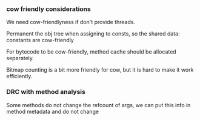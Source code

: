 ### cow friendly considerations

We need cow-friendlyness if don't provide threads.

Permanent the obj tree when assigning to consts, so the shared data: constants are cow-friendly

For bytecode to be cow-friendly, method cache should be allocated separately.

Bitmap counting is a bit more friendly for cow, but it is hard to make it work efficiently.

### DRC with method analysis

Some methods do not change the refcount of args, we can put this info in method metadata and do not change
